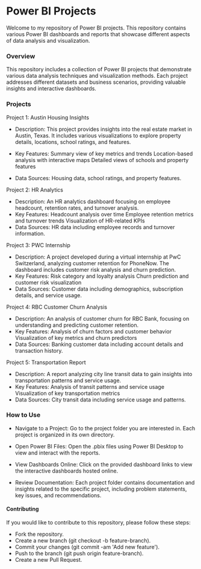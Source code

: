 # Power BI Projects

Welcome to my repository of Power BI projects. This repository contains various Power BI dashboards and reports that showcase different aspects of data analysis and visualization.

### Overview

This repository includes a collection of Power BI projects that demonstrate various data analysis techniques and visualization methods. Each project addresses different datasets and business scenarios, providing valuable insights and interactive dashboards.

### Projects
Project 1: Austin Housing Insights

 - Description: This project provides insights into the real estate market in Austin, Texas. It includes various visualizations to explore property details, locations, school ratings, and features.
 - Key Features:
        Summary view of key metrics and trends
        Location-based analysis with interactive maps
        Detailed views of schools and property features

 - Data Sources: Housing data, school ratings, and property features.

Project 2: HR Analytics

 - Description: An HR analytics dashboard focusing on employee headcount, retention rates, and turnover analysis.
 - Key Features:
        Headcount analysis over time
        Employee retention metrics and turnover trends
        Visualization of HR-related KPIs
 - Data Sources: HR data including employee records and turnover information.

Project 3: PWC Internship

 - Description: A project developed during a virtual internship at PwC Switzerland, analyzing customer retention for PhoneNow. The dashboard includes customer risk analysis and churn prediction.
 - Key Features:
        Risk category and loyalty analysis
        Churn prediction and customer risk visualization
 - Data Sources: Customer data including demographics, subscription details, and service usage.

Project 4: RBC Customer Churn Analysis

 - Description: An analysis of customer churn for RBC Bank, focusing on understanding and predicting customer retention.
 - Key Features:
        Analysis of churn factors and customer behavior
        Visualization of key metrics and churn predictors 
 - Data Sources: Banking customer data including account details and transaction history.

Project 5: Transportation Report

 - Description: A report analyzing city line transit data to gain insights into transportation patterns and service usage.
 - Key Features:
        Analysis of transit patterns and service usage
        Visualization of key transportation metrics
 - Data Sources: City transit data including service usage and patterns.

 ### How to Use

 - Navigate to a Project:
        Go to the project folder you are interested in. Each project is organized in its own directory.

 - Open Power BI Files:
        Open the .pbix files using Power BI Desktop to view and interact with the reports.

 - View Dashboards Online:
        Click on the provided dashboard links to view the interactive dashboards hosted online.

 - Review Documentation:
        Each project folder contains documentation and insights related to the specific project, including problem statements, key issues, and recommendations.

#### Contributing

If you would like to contribute to this repository, please follow these steps:

 - Fork the repository.
 - Create a new branch (git checkout -b feature-branch).
 - Commit your changes (git commit -am 'Add new feature').
 - Push to the branch (git push origin feature-branch).
 - Create a new Pull Request.
